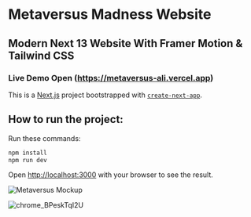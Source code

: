 # Metaversus Madness Website 

## Modern Next 13 Website With Framer Motion & Tailwind CSS

### Live Demo Open (https://metaversus-ali.vercel.app)

This is a [Next.js](https://nextjs.org/) project bootstrapped with [`create-next-app`](https://github.com/vercel/next.js/tree/canary/packages/create-next-app).

## How to run the project:

Run these commands:

```bash
npm install
npm run dev
```

Open [http://localhost:3000](http://localhost:3000) with your browser to see the result.

![Metaversus Mockup](https://user-images.githubusercontent.com/62913154/210361943-baa5b4ed-2517-4a70-98cf-c933ac1ccbe7.png)

![chrome_BPeskTqI2U](https://user-images.githubusercontent.com/62913154/210361960-611684b7-69ce-479b-b31f-09b97b372277.png)
